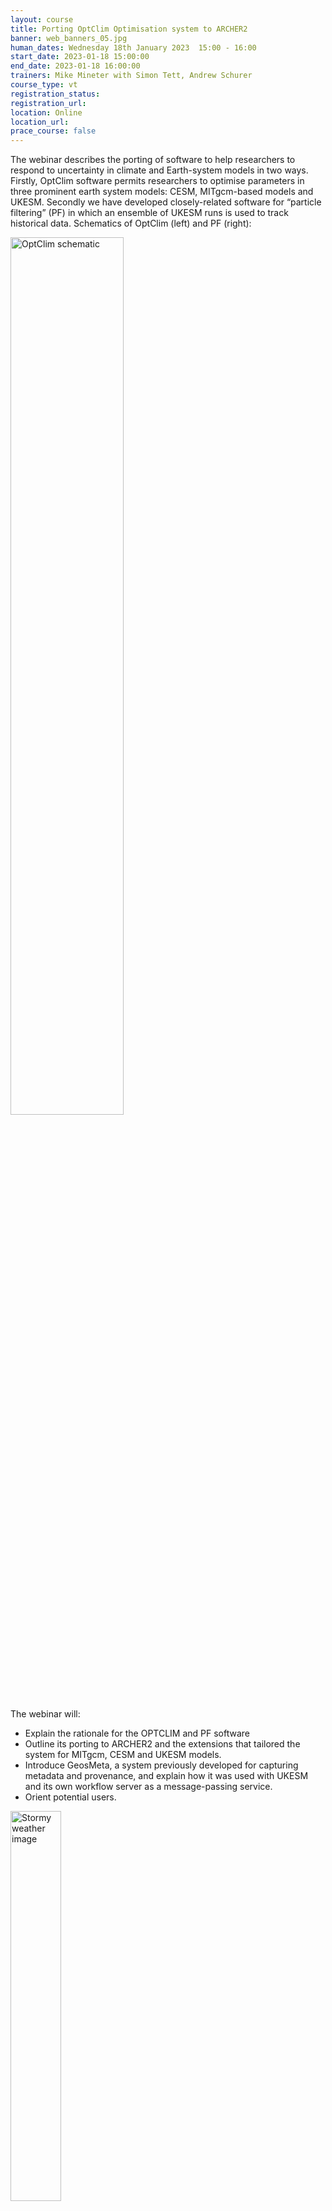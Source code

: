 ```yaml
---
layout: course
title: Porting OptClim Optimisation system to ARCHER2
banner: web_banners_05.jpg
human_dates: Wednesday 18th January 2023  15:00 - 16:00 
start_date: 2023-01-18 15:00:00
end_date: 2023-01-18 16:00:00
trainers: Mike Mineter with Simon Tett, Andrew Schurer
course_type: vt
registration_status:
registration_url:
location: Online
location_url:
prace_course: false
---
```


The webinar describes the porting of software to help researchers to respond to uncertainty in climate and Earth-system models in two ways. Firstly, OptClim software permits researchers to optimise parameters in three prominent earth system models: CESM, MITgcm-based models and UKESM.  Secondly we have developed closely-related software for “particle filtering” (PF) in which an ensemble of UKESM runs is used to track historical data. 
Schematics of OptClim (left) and PF (right):


<img src="{{ site.baseurl }}/training/courses/230118-optclim-vt/230118-optclim-vt.jpg" alt="OptClim schematic"  align="center" width="60%" />





The webinar will:
-	Explain the rationale for the OPTCLIM and PF software
-	Outline its porting to ARCHER2 and the extensions that tailored the system for MITgcm, CESM and UKESM models.
-	Introduce GeosMeta, a system previously developed for capturing metadata and provenance, and explain how it was used with UKESM and its own workflow server as a message-passing service.
-	Orient potential users.




<img src="{{ site.baseurl }}/ecse/reports/ARCHER2-eCSE04-07.jpg" alt="Stormy weather image"  align="center" width="40%" />

*Some weather processes can’t be fully resolved in maths, and have to be parameterised. Cloud physics is prominent in this.*

This online session is open to all. It will use the Blackboard Collaborate platform.



<section id="service">

<!--
  <div class="row ">	

      <div class="col-xs-6 col-sm-4">
        <a class="ar2_linkbox ar2_linkbox-teal" 
          href="https://eu.bbcollab.com/guest/afaf7c1feff44bbab72ae540dff97cd7">
          <strong>Join Session</strong><br/>
          Join this online session in your browser
        </a>
      </div>

      <div class="col-xs-6 col-sm-4">
        <a class="ar2_linkbox ar2_linkbox-green" href="courses/"
           href="myevents.ics">
          <strong>Add to Calendar</strong><br/>
          Download ICS file to add this event to your calendar complete with join link
        </a>
      </div>

											
    </div>

-->



<h2><a name="video">Video</a></h2>

<div>

<iframe title="Video"  width="560" height="315" src="https://www.youtube.com/embed/iWrWMgMtSIM" frameborder="0" allow="accelerometer; autoplay; encrypted-media; gyroscope; picture-in-picture" allowfullscreen></iframe>

</div>



<!--

<section id="service">

    <div class="row ">	



      <div class="col-xs-6 col-sm-4">
        <a class="ar2_linkbox ar2_linkbox-teal" href="  ">
          <strong>Transcript</strong><br/>
          Download a transcript of the video audio
        </a>
      </div>



      <div class="col-xs-6 col-sm-4">
        <a class="ar2_linkbox ar2_linkbox-green" href="courses/"
           href="ARCHER2_Training_VT.pdf">
          <strong>Slides</strong><br/>
          Download pdf of the presentation.
        </a>
      </div>
										
    </div>

</section>
-->
